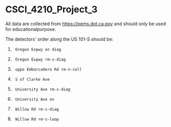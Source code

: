 # CSCI_4210_Project_3

All data are collected from https://pems.dot.ca.gov and should only be used for educationalpurpose.

The detectors' order along the US 101-S should be:
1.  	Oregon Expwy on diag
2.  	Oregon Expwy rm-s-diag
3.  	oppo Embarcadero Rd rm-n-coll
4.  	S of Clarke Ave
5.  	University Ave rm-s-diag
7.  	University Ave on 
8.  	Willow Rd rm-s-diag
9.  	Willow Rd rm-s-loop
